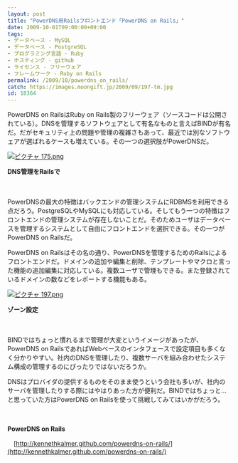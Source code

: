 ```yaml
---
layout: post
title: "PowerDNS用Railsフロントエンド「PowerDNS on Rails」"
date: 2009-10-01T09:00:00+09:00
tags: 
- データベース - MySQL
- データベース - PostgreSQL
- プログラミング言語 - Ruby
- ホスティング - github
- ライセンス - フリーウェア
- フレームワーク - Ruby on Rails
permalink: /2009/10/powerdns_on_rails/
catch: https://images.moongift.jp/2009/09/197-tm.jpg
id: 18364
---
```

PowerDNS on RailsはRuby on Rails製のフリーウェア（ソースコードは公開されている）。DNSを管理するソフトウェアとして有名なものと言えばBINDが有名だ。だがセキュリティ上の問題や管理の複雑さもあって、最近では別なソフトウェアが選ばれるケースも増えている。その一つの選択肢がPowerDNSだ。

  

[![ピクチャ 175.png](https://images.moongift.jp/2009/09/175-tm2.jpg)](https://images.moongift.jp/2009/09/1752.png)  
  
**DNS管理をRailsで**

  

　

  

PowerDNSの最大の特徴はバックエンドの管理システムにRDBMSを利用できる点だろう。PostgreSQLやMySQLにも対応している。そしてもう一つの特徴はフロントエンドの管理システムが存在しないことだ。そのためユーザはデータベースを管理するシステムとして自由にフロントエンドを選択できる。その一つがPowerDNS on Railsだ。

  
  
<!--more-->

PowerDNS on Railsはその名の通り、PowerDNSを管理するためのRailsによるフロントエンドだ。ドメインの追加や編集と削除、テンプレートやマクロと言った機能の追加編集に対応している。複数ユーザで管理もできる。また登録されているドメインの数などをレポートする機能もある。

  

[![ピクチャ 197.png](https://images.moongift.jp/2009/09/197-tm.jpg)](https://images.moongift.jp/2009/09/197.png)  
  
**ゾーン設定**

  

　

  

BINDではちょっと慣れるまで管理が大変というイメージがあったが、PowerDNS on RailsであればWebベースのインタフェースで設定項目も多くなく分かりやすい。社内のDNSを管理したり、複数サーバを組み合わせたシステム構成の管理するのにぴったりではないだろうか。

  

DNSはプロバイダの提供するものをそのまま使うという会社も多いが、社内のサーバを管理したりする際にはやはりあった方が便利だ。BINDではちょっと…と思っていた方はPowerDNS on Railsを使って挑戦してみてはいかがだろう。

  

　

  

**PowerDNS on Rails**  
  
　[http://kennethkalmer.github.com/powerdns-on-rails/](http://kennethkalmer.github.com/powerdns-on-rails/)

  
